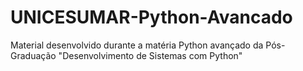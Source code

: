 # UNICESUMAR-Python-Avancado
Material desenvolvido durante a matéria Python avançado da Pós-Graduação "Desenvolvimento de Sistemas com Python"
